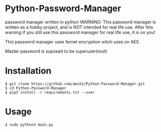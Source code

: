 # Python-Password-Manager
password manager written in python
WARNING: This password manager is written as a hobby project, and is NOT intended for real life use. After this warning if you still use this password manager for real life use, it is on you!

This password manager uses fernet encryption witch uses on AES

Master password is suposed to be superuser(root) 

# Installation
``` 
$ git clone https://github.com/amih2/Python-Password-Manager.git
$ cd Python-Password-Manager
$ pip3 install -r requirements.txt --user
```

# Usage
```
$ sudo python3 main.py
```
